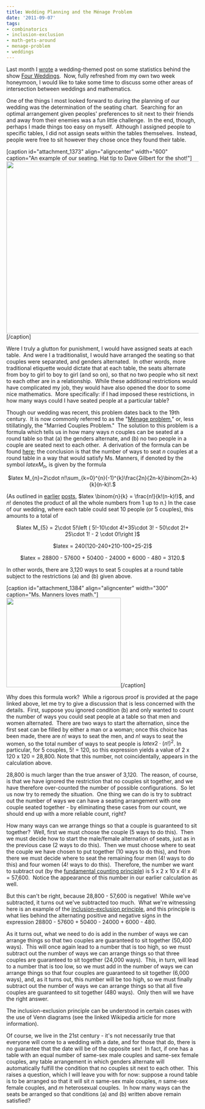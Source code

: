 ```yaml
---
title: Wedding Planning and the Ménage Problem
date: '2011-09-07'
tags:
- combinatorics
- inclusion-exclusion
- math-gets-around
- menage-problem
- weddings
---
```


Last month I <a href="http://www.mathgoespop.com/2011/08/four-weddings-and-some-statistics.html">wrote</a> a wedding-themed post on some statistics behind the show <a href="http://en.wikipedia.org/wiki/Four_Weddings">Four Weddings</a>.  Now, fully refreshed from my own two week honeymoon, I would like to take some time to discuss some other areas of intersection between weddings and mathematics.

One of the things I most looked forward to during the planning of our wedding was the determination of the seating chart.  Searching for an optimal arrangement given peoples' preferences to sit next to their friends and away from their enemies was a fun little challenge.  In the end, though, perhaps I made things too easy on myself.  Although I assigned people to specific tables, I did not assign seats within the tables themselves.  Instead, people were free to sit however they chose once they found their table.

[caption id="attachment_1373" align="aligncenter" width="600" caption="An example of our seating.  Hat tip to Dave Gilbert for the shot!"]<a href="http://www.mathgoespop.com/wp-content/uploads/2011/09/dgwed1.jpg"><img class="size-full wp-image-1373" title="dgwed1" src="http://www.mathgoespop.com/wp-content/uploads/2011/09/dgwed1.jpg" alt="" width="600" height="450" /></a>[/caption]

Were I truly a glutton for punishment, I would have assigned seats at each table.  And were I a traditionalist, I would have arranged the seating so that couples were separated, and genders alternated.  In other words, more traditional etiquette would dictate that at each table, the seats alternate from boy to girl to boy to girl (and so on), so that no two people who sit next to each other are in a relationship.  While these additional restrictions would have complicated my job, they would have also opened the door to some nice mathematics.  More specifically: if I had imposed these restrictions, in how many ways could I have seated people at a particular table?

Though our wedding was recent, this problem dates back to the 19th century.  It is now commonly referred to as the "<a href="http://en.wikipedia.org/wiki/M%C3%A9nage_problem">Ménage problem</a>," or, less titillatingly, the "Married Couples Problem."  The solution to this problem is a formula which tells us in how many ways <em>n</em> couples can be seated at a round table so that (a) the genders alternate, and (b) no two people in a couple are seated next to each other.  A derivation of the formula can be found <a href="http://www.math.dartmouth.edu/~doyle/docs/menage/menage/menage.html">here</a>; the conclusion is that the number of ways to seat <em>n</em> couples at a round table in a way that would satisfy Ms. Manners, if denoted by the symbol $latex M_{n}$, is given by the formula
<p style="text-align: center;">$latex M_{n}=2\cdot n!\sum_{k=0}^{n}(-1)^{k}\frac{2n}{2n-k}\binom{2n-k}{k}(n-k)!.$</p>
<p style="text-align: left;">(As outlined in <a href="http://www.mathgoespop.com/2010/12/humanities.html">earlier</a> <a href="http://www.mathgoespop.com/2010/07/top-chef-mathematics.html">posts</a>, $latex \binom{n}{k} = \frac{n!}{k!(n-k)!}$, and <em>n</em>! denotes the product of all the whole numbers from 1 up to <em>n</em>.) In the case of our wedding, where each table could seat 10 people (or 5 couples), this amounts to a total of</p>
<p style="text-align: center;">$latex M_{5} = 2\cdot 5!\left ( 5!-10\cdot 4!+35\cdot 3! - 50\cdot 2!+ 25\cdot 1! - 2 \cdot 0!\right )$</p>
<p style="text-align: center;">$latex = 240(120-240+210-100+25-2)$</p>
<p style="text-align: center;">$latex = 28800 - 57600 + 50400 - 24000 + 6000 - 480 = 3120.$</p>
<p style="text-align: left;">In other words, there are 3,120 ways to seat 5 couples at a round table subject to the restrictions (a) and (b) given above.</p>


[caption id="attachment_1384" align="aligncenter" width="300" caption="Ms. Manners loves math."]<a href="http://www.mathgoespop.com/wp-content/uploads/2011/09/missmanners.jpg"><img class="size-full wp-image-1384" title="missmanners" src="http://www.mathgoespop.com/wp-content/uploads/2011/09/missmanners.jpg" alt="" width="300" height="234" /></a>[/caption]

Why does this formula work?  While a rigorous proof is provided at the page linked above, let me try to give a discussion that is less concerned with the details.  First, suppose you ignored condition (b) and only wanted to count the number of ways you could seat people at a table so that men and women alternated.  There are two ways to start the alternation, since the first seat can be filled by either a man or a woman; once this choice has been made, there are <em>n</em>! ways to seat the men, and <em>n</em>! ways to seat the women, so the total number of ways to seat people is $latex 2\cdot (n!)^{2}$. In particular, for 5 couples, 5! = 120, so this expression yields a value of 2 x 120 x 120 = 28,800. Note that this number, not coincidentally, appears in the calculation above.

28,800 is much larger than the true answer of 3,120.  The reason, of course, is that we have ignored the restriction that no couples sit together, and we have therefore over-counted the number of possible configurations.  So let us now try to remedy the situation.  One thing we can do is try to subtract out the number of ways we can have a seating arrangement with one couple seated together - by eliminating these cases from our count, we should end up with a more reliable count, right?

How many ways can we arrange things so that a couple is guaranteed to sit together?  Well, first we must choose the couple (5 ways to do this).  Then we must decide how to start the male/female alternation of seats, just as in the previous case (2 ways to do this).  Then we must choose where to seat the couple we have chosen to put together (10 ways to do this), and from there we must decide where to seat the remaining four men (4! ways to do this) and four women (4! ways to do this).  Therefore, the number we want to subtract out (by the <a href="http://en.wikipedia.org/wiki/Rule_of_product">fundamental counting principle</a>) is 5 x 2 x 10 x 4! x 4! = 57,600.  Notice the appearance of this number in our earlier calculation as well.

But this can't be right, because 28,800 - 57,600 is negative!  While we've subtracted, it turns out we've subtracted too much.  What we're witnessing here is an example of the <a href="http://en.wikipedia.org/wiki/Inclusion%E2%80%93exclusion_principle">inclusion-exclusion principle</a>, and this principle is what lies behind the alternating positive and negative signs in the expression 28800 - 57600 + 50400 - 24000 + 6000 - 480.

As it turns out, what we need to do is add in the number of ways we can arrange things so that two couples are guaranteed to sit together (50,400 ways).  This will once again lead to a number that is too high, so we must subtract out the number of ways we can arrange things so that three couples are guaranteed to sit together (24,000 ways).  This, in turn, will lead to a number that is too low, so we must add in the number of ways we can arrange things so that four couples are guaranteed to sit together (6,000 ways), and, as it turns out, this number will be too high, so we must finally subtract out the number of ways we can arrange things so that all five couples are guaranteed to sit together (480 ways).  Only then will we have the right answer.

The inclusion-exclusion principle can be understood in certain cases with the use of Venn diagrams (see the linked Wikipedia article for more information).

Of course, we live in the 21st century - it's not necessarily true that everyone will come to a wedding with a date, and for those that do, there is no guarantee that the date will be of the opposite sex!  In fact, if one has a table with an equal number of same-sex male couples and same-sex female couples, any table arrangement in which genders alternate will automatically fulfill the condition that no couples sit next to each other.  This raises a question, which I will leave you with for now: suppose a round table is to be arranged so that it will sit <em>n</em> same-sex male couples, <em>n</em> same-sex female couples, and <em>m</em> heterosexual couples.  In how many ways can the seats be arranged so that conditions (a) and (b) written above remain satisfied?
